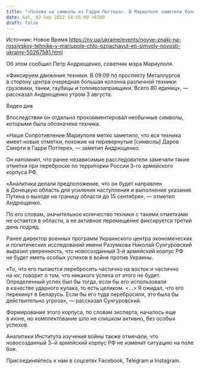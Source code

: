 ```yaml
---
title: "«Похожи на символы из Гарри Поттера». В Мариуполе заметили большую колонну российской техники с новыми знаками — что они означают"
date: Sat, 03 Sep 2022 14:55:00 +0300
draft: false
---
```

Источник: Новое Время https://nv.ua/ukraine/events/novye-znaki-na-rossiyskoy-tehnike-v-mariupole-chto-oznachayut-eti-simvoly-novosti-ukrainy-50267581.html


Об этом сообщил Петр Андрющенко, советник мэра Мариуполя.

«Фиксируем движение техники. В 09:09 по проспекту Металлургов в сторону центра очередная большая колонна различной техники: грузовики, танки, гаубицы и топливозаправщики. Всего 80 единиц», — рассказал Андрющенко утром 3 августа.

 Видео дня   

Впоследствии он отдельно прокомментировал необычные символы, которыми была обозначена техника.

«Наше Сопротивление Мариуполя метко заметило, что вся техника имеет новые отметки, похожие на перевернутые [символы] Даров Смерти в Гарри Поттере», — заметил Андрющенко.

Он напомнил, что ранее независимые расследователи замечали такие отметки при переброске по территории России 3-го армейского корпуса РФ.

«Аналитики делали предположение, что он будет направлен в Донецкую область для усиления наступления и выполнения указания Путина о выходе на границу области до 15 сентября», — отметил Андрющенко.

 По его словам, значительное количество техники с такими отметками не остается в области, а ее активное перемещение фиксируется третий день подряд.

Ранее директор военных программ Украинского центра экономических и политических исследований имени Разумкова Николай Сунгуровский выразил уверенность, что новосозданный 3-й армейский корпус РФ не будет иметь особых успехов в войне против Украины.

«То, что его пытаются перебросить частично на восток и частично на юг, говорит о том, что никакого успеха от этого не будет. Определенный успех был бы тогда, если бы его использовали в качестве ударного кулака, то есть целиком. <...> Я ожидал, что его перекинут в Беларусь. Если бы его туда перебросили, это была бы действительно угроза», — рассказал Сунгуровский.

Формирование этого корпуса, по словам эксперта, началось еще в июне, но комплектование шло не слишком активно, без особых успехов.

Аналитики Института изучения войны также отмечали, что новосозданный 3−й армейский корпус РФ не изменит ситуацию на поле боя.

Присоединяйтесь к нам в соцсетях Facebook, Telegram и Instagram.
